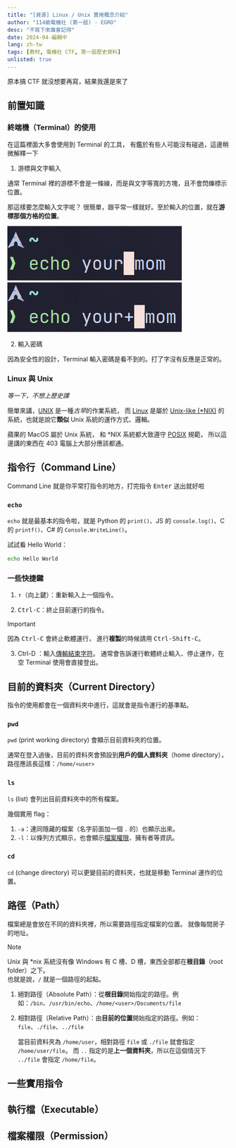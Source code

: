 ```yaml
---
title: "[資源] Linux / Unix 實用概念介紹"
author: "114級電機社 (第一屆) - EGRO"
desc: "不寫下來誰會記得"
date: 2024-04-編輯中
lang: zh-tw
tags: [教材, 電機社 CTF, 第一屆歷史資料]
unlisted: true
---
```


原本搞 CTF 就沒想要再寫，結果我還是來了

## 前置知識

### 終端機（Terminal）的使用

在這篇裡面大多會使用到 Terminal 的工具，
有鑑於有些人可能沒有碰過，這邊稍微解釋一下

1. 游標與文字輸入

通常 Terminal 裡的游標不會是一條線，而是與文字等寬的方塊，且不會閃爍標示位置。

那這樣要怎麼輸入文字呢？
很簡單，跟平常一樣就好。至於輸入的位置，就在**游標那個方格的位置**。

![插入示意圖](./linux-intro-assets/terminal-cursor-insert.png "如果游標在中間，輸入的文字就在游標的位置。剩下的文字會被往後推。")

2. 輸入密碼

因為安全性的設計，Terminal 輸入密碼是看不到的。打了字沒有反應是正常的。

### Linux 與 Unix

_等一下，不想上歷史課_

簡單來講，[UNIX](https://zh.wikipedia.org/wiki/UNIX) 是一種*古早*的作業系統，
而 [Linux](https://zh.wikipedia.org/wiki/Linux) 是屬於 [Unix-like (\*NIX)](https://zh.wikipedia.org/wiki/%E7%B1%BBUnix%E7%B3%BB%E7%BB%9F) 的系統，也就是說它**類似** Unix 系統的運作方式、邏輯。

蘋果的 MacOS 屬於 Unix 系統，
和 \*NIX 系統都大致遵守 [POSIX](https://zh.wikipedia.org/wiki/%E5%8F%AF%E7%A7%BB%E6%A4%8D%E6%93%8D%E4%BD%9C%E7%B3%BB%E7%BB%9F%E6%8E%A5%E5%8F%A3) 規範，
所以這邊講的東西在 403 電腦上大部分應該都通。

## 指令行（Command Line）

Command Line 就是你平常打指令的地方，打完指令 <kbd>Enter</kbd> 送出就好啦

### `echo`

`echo` 就是最基本的指令啦，就是 Python 的 `print()`、JS 的 `console.log()`、C 的 `printf()`、C# 的 `Console.WriteLine()`。

試試看 Hello World：

```sh nonumbers
echo Hello World
```

### 一些快捷鍵

1. <kbd>↑</kbd>（向上鍵）：重新輸入上一個指令。

2. <kbd>Ctrl-C</kbd>：終止目前運行的指令。

> [!IMPORTANT]
> 因為 <kbd>Ctrl-C</kbd> 會終止軟體運行，
> 進行**複製**的時候請用 <kbd>Ctrl-Shift-C</kbd>。

3. Ctrl-D ：輸入[傳輸結束字符](https://zh.wikipedia.org/zh-tw/%E4%BC%A0%E8%BE%93%E7%BB%93%E6%9D%9F%E5%AD%97%E7%AC%A6)。
   通常會告訴運行軟體終止輸入、停止運作，在空 Terminal 使用會直接登出。

## 目前的資料夾（Current Directory）

指令的使用都會在一個資料夾中進行，這就會是指令運行的基準點。

### `pwd`

`pwd` (print working directory) 會顯示目前資料夾的位置。

通常在登入過後，目前的資料夾會預設到**用戶的個人資料夾**（home directory），
路徑應該長這樣：`/home/<user>`

### `ls`

`ls` (list) 會列出目前資料夾中的所有檔案。

幾個實用 flag：

1. `-a`：連同隱藏的檔案（名字前面加一個 `.` 的）也顯示出來。
2. `-l`：以條列方式顯示，也會顯示[檔案權限](#檔案權限permission)、擁有者等資訊。

### `cd`

`cd` (change directory) 可以更變目前的資料夾，也就是移動 Terminal 運作的位置。

## 路徑（Path）

檔案總是會放在不同的資料夾裡，所以需要路徑指定檔案的位置。
就像每間房子的地址。

> [!NOTE]
> Unix 與 \*nix 系統沒有像 Windows 有 C 槽、D 槽，東西全部都在**根目錄**（root folder）之下。  
> 也就是說，`/` 就是一個路徑的起點。

1. 絕對路徑（Absolute Path）：從**根目錄**開始指定的路徑。例如：`/bin`、`/usr/bin/echo`、`/home/<user>/Documents/file`
2. 相對路徑（Relative Path）：由**目前的位置**開始指定的路徑。例如：`file`、`./file`、`../file`

   當目前資料夾為 `/home/user`，相對路徑 `file` 或 `./file` 就會指定 `/home/user/file`。
   而 `..` 指定的是**上一個資料夾**，所以在這個情況下 `../file` 會指定 `/home/file`。

<!-- TODO: below this -->

## 一些實用指令

<!-- file, grep, cat, tee, touch, tar (unzip, unrar) -->

## 執行檔（Executable）

## 檔案權限（Permission）
